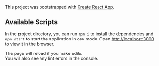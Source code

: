 This project was bootstrapped with
[Create React App](https://github.com/facebook/create-react-app).

## Available Scripts

In the project directory, you can run `npm i` to install the dependencies and `npm start` to start the application in dev mode.
Open
[http://localhost:3000](http://localhost:3000) to view it in the browser.

The page will reload if you make edits.<br /> You will also see any lint errors
in the console.
